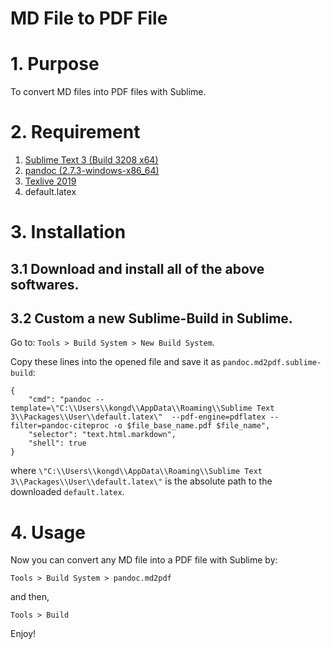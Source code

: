 MD File to PDF File
===

# 1. Purpose

To convert MD files into PDF files with Sublime.

# 2. Requirement

1. [Sublime Text 3 (Build 3208 x64)](https://download.sublimetext.com/Sublime%20Text%20Build%203207%20x64%20Setup.exe)
2. [pandoc (2.7.3-windows-x86_64)](https://github.com/jgm/pandoc/releases/download/2.7.3/pandoc-2.7.3-windows-x86_64.msi)
3. [Texlive 2019](http://mirror.utexas.edu/ctan/systems/texlive/Images/)
4. default.latex

# 3. Installation

## 3.1 Download and install all of the above softwares.
## 3.2 Custom a new Sublime-Build in Sublime.

Go to: `Tools > Build System > New Build System`.

Copy these lines into the opened file and save it as `pandoc.md2pdf.sublime-build`:

```
{
	"cmd": "pandoc --template=\"C:\\Users\\kongd\\AppData\\Roaming\\Sublime Text 3\\Packages\\User\\default.latex\"  --pdf-engine=pdflatex --filter=pandoc-citeproc -o $file_base_name.pdf $file_name",
	"selector": "text.html.markdown",
	"shell": true
}
```

where `\"C:\\Users\\kongd\\AppData\\Roaming\\Sublime Text 3\\Packages\\User\\default.latex\"` is the absolute path to the downloaded `default.latex`.

# 4. Usage

Now you can convert any MD file into a PDF file with Sublime by:

`Tools > Build System > pandoc.md2pdf`

and then,

`Tools > Build`

Enjoy!
